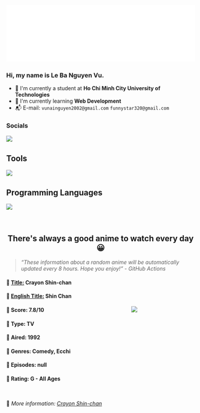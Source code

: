 
<img src="svg/nai.svg" />

<br />

<h3>Hi, my name is <strong>Le Ba Nguyen Vu</strong>.</h3>

- 🏫 I'm currently a student at **Ho Chi Minh City University of Technologies**
- 👀 I'm currently learning **Web Development**
- 📬 E-mail: `vunainguyen2002@gmail.com` `funnystar320@gmail.com`


<h3>Socials</h3>
<a target="_blank" href="https://instagram.com/vu.le1352"><img src="https://img.shields.io/badge/Instagram-%23E4405F.svg?style=for-the-badge&logo=Instagram&logoColor=white" /></a>

<p>
  <h2>Tools</h2>
  <a href="https://skillicons.dev">
    <img src="https://skillicons.dev/icons?i=git,dotnet,mongodb,express,react,nodejs,bootstrap,tailwind,laravel,docker&theme=dark" />
  </a>

  <br />

  <h2>Programming Languages</h2>

  <a href="https://skillicons.dev">
    <img src="https://skillicons.dev/icons?i=javascript,typescript,html,css,cs,php&theme=dark" />
  </a>
</p>

<br />

<h2 align="center">There's always a good anime to watch every day 😀</h2>

<blockquote>
<i>
<q>These information about a random anime will be automatically updated every 8 hours. Hope you enjoy!</q> - GitHub Actions
</i>
</blockquote>

<h4>
  <strong>🥭 <u>Title:</u></strong> Crayon Shin-chan
</h4>

<h4>🌿 <u>English Title:</u> Shin Chan</h4>

<img align="right" width="170" src=https://cdn.myanimelist.net/images/anime/10/59897.jpg />

<h4>🌱 Score: 7.8/10</h4>

<h4>🌲 Type: TV</h4>

<h4>🌴 Aired: 1992</h4>

<h4>🌵 Genres: Comedy, Ecchi</h4>

<h4>🥑 Episodes: null</h4>

<h4>🍏 Rating: G - All Ages</h4>

<br />

🍂 *More information: [Crayon Shin-chan](https://myanimelist.net/anime/966/Crayon_Shin-chan)*
    